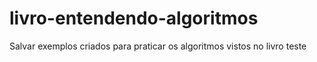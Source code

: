 # livro-entendendo-algoritmos
Salvar exemplos criados para praticar os algoritmos vistos no livro 
teste